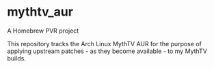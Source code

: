 # mythtv_aur
A Homebrew PVR project

This repository tracks the Arch Linux MythTV AUR for the purpose of applying upstream patches - as they become available - to my MythTV builds.
